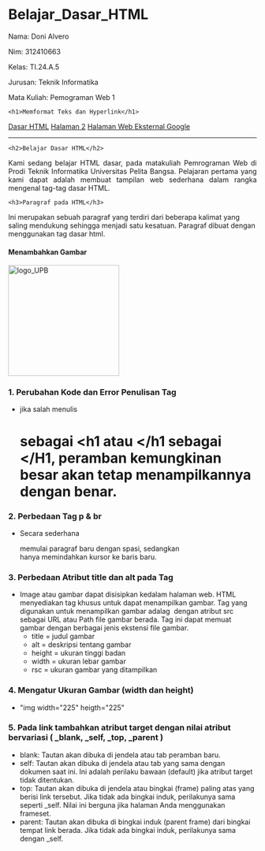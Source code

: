 # Belajar_Dasar_HTML
Nama: Doni Alvero <p>
Nim: 312410663 <P>
Kelas: TI.24.A.5 <P>
Jurusan: Teknik Informatika <p>
Mata Kuliah: Pemograman Web 1 <p>

<!DOCTYPE html>
<html>
<head>
  <title>Belajar Dasar HTML</title>
</head>
<body>

    <h1>Memformat Teks dan Hyperlink</h1>
<nav>
        <a href="https://share.google/j0VSlsikEz9Oj8Vqu">Dasar HTML</a>
        <a href="https://share.google/JkbE5hTjTGiSHBy5X">Halaman 2</a>
        <a href="http://www.google.com">Halaman Web Eksternal Google</a>
</nav>
<hr>

    <h2>Belajar Dasar HTML</h2>
  <p align="justify">Kami sedang belajar HTML dasar, pada matakuliah Pemrograman Web di Prodi Teknik Informatika Universitas Pelita Bangsa. 
    Pelajaran pertama yang kami dapat adalah membuat tampilan web sederhana dalam rangka mengenal tag-tag dasar HTML.</p>

    <h3>Paragraf pada HTML</h3>
  <p align="left">Ini merupakan sebuah paragraf yang terdiri dari beberapa
    kalimat yang saling mendukung sehingga menjadi satu kesatuan. Paragraf dibuat dengan menggunakan tag dasar html.</p>
  
  <h4>Menambahkan Gambar</h4>
  <img width="225" heigth="225" alt="logo_UPB" src="https://github.com/user-attachments/assets/30c704a4-19b9-4f08-81dd-f78fa6ded3e7" />

</body>
</html>


### 1. Perubahan Kode dan Error Penulisan Tag
   - jika salah menulis <h1> sebagai <h1 atau </h1 sebagai </H1, peramban kemungkinan besar akan tetap menampilkannya dengan benar.
### 2. Perbedaan Tag p & br
   - Secara sederhana <p> memulai paragraf baru dengan spasi, sedangkan <br> hanya memindahkan kursor ke baris baru.
### 3. Perbedaan Atribut title dan alt pada Tag <img>
   - Image atau gambar dapat disisipkan kedalam halaman web. HTML menyediakan tag khusus untuk dapat menampilkan gambar. Tag yang digunakan untuk menampilkan gambar adalag <img> dengan atribut src sebagai URL          atau Path file gambar berada. Tag ini dapat memuat gambar dengan berbagai jenis ekstensi file gambar.
     - title = judul gambar
     - alt = deskripsi tentang gambar
     - height = ukuran tinggi badan
     - width = ukuran lebar gambar
     - rsc = ukuran gambar yang ditampilkan
### 4. Mengatur Ukuran Gambar (width dan height)
   - "img width="225" heigth="225"
### 5. Pada link tambahkan atribut target dengan nilai atribut bervariasi ( _blank, _self, _top, _parent )
   - blank: Tautan akan dibuka di jendela atau tab peramban baru.
   - self: Tautan akan dibuka di jendela atau tab yang sama dengan dokumen saat ini. Ini adalah perilaku bawaan (default) jika atribut target tidak ditentukan.
   - top: Tautan akan dibuka di jendela atau bingkai (frame) paling atas yang berisi link tersebut. Jika tidak ada bingkai induk, perilakunya sama seperti _self. Nilai ini berguna jika halaman Anda menggunakan         frameset.
   - parent: Tautan akan dibuka di bingkai induk (parent frame) dari bingkai tempat link berada. Jika tidak ada bingkai induk, perilakunya sama dengan _self.
